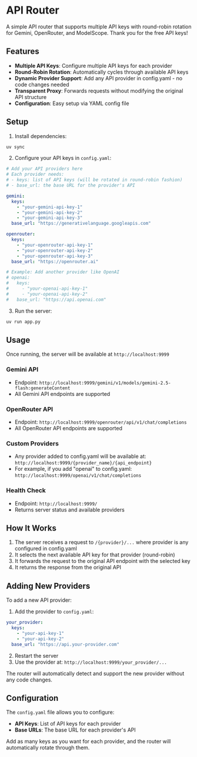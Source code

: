 # API Router

A simple API router that supports multiple API keys with round-robin rotation for Gemini, OpenRouter, and ModelScope. Thank you for the free API keys!

## Features

- **Multiple API Keys**: Configure multiple API keys for each provider
- **Round-Robin Rotation**: Automatically cycles through available API keys
- **Dynamic Provider Support**: Add any API provider in config.yaml - no code changes needed
- **Transparent Proxy**: Forwards requests without modifying the original API structure
- **Configuration**: Easy setup via YAML config file

## Setup

1. Install dependencies:
```bash
uv sync
```

2. Configure your API keys in `config.yaml`:
```yaml
# Add your API providers here
# Each provider needs:
# - keys: list of API keys (will be rotated in round-robin fashion)
# - base_url: the base URL for the provider's API

gemini:
  keys:
    - "your-gemini-api-key-1"
    - "your-gemini-api-key-2"
    - "your-gemini-api-key-3"
  base_url: "https://generativelanguage.googleapis.com"

openrouter:
  keys:
    - "your-openrouter-api-key-1"
    - "your-openrouter-api-key-2"
    - "your-openrouter-api-key-3"
  base_url: "https://openrouter.ai"

# Example: Add another provider like OpenAI
# openai:
#   keys:
#     - "your-openai-api-key-1"
#     - "your-openai-api-key-2"
#   base_url: "https://api.openai.com"
```

3. Run the server:
```bash
uv run app.py
```

## Usage

Once running, the server will be available at `http://localhost:9999`

### Gemini API
- Endpoint: `http://localhost:9999/gemini/v1/models/gemini-2.5-flash:generateContent`
- All Gemini API endpoints are supported

### OpenRouter API
- Endpoint: `http://localhost:9999/openrouter/api/v1/chat/completions`
- All OpenRouter API endpoints are supported

### Custom Providers
- Any provider added to config.yaml will be available at:
  `http://localhost:9999/{provider_name}/{api_endpoint}`
- For example, if you add "openai" to config.yaml:
  `http://localhost:9999/openai/v1/chat/completions`

### Health Check
- Endpoint: `http://localhost:9999/`
- Returns server status and available providers

## How It Works

1. The server receives a request to `/{provider}/...` where provider is any configured in config.yaml
2. It selects the next available API key for that provider (round-robin)
3. It forwards the request to the original API endpoint with the selected key
4. It returns the response from the original API

## Adding New Providers

To add a new API provider:

1. Add the provider to `config.yaml`:
```yaml
your_provider:
  keys:
    - "your-api-key-1"
    - "your-api-key-2"
  base_url: "https://api.your-provider.com"
```

2. Restart the server
3. Use the provider at: `http://localhost:9999/your_provider/...`

The router will automatically detect and support the new provider without any code changes.

## Configuration

The `config.yaml` file allows you to configure:

- **API Keys**: List of API keys for each provider
- **Base URLs**: The base URL for each provider's API

Add as many keys as you want for each provider, and the router will automatically rotate through them.